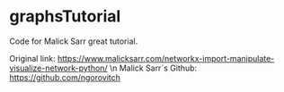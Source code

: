 # graphsTutorial
Code for Malick Sarr great tutorial.

Original link: https://www.malicksarr.com/networkx-import-manipulate-visualize-network-python/ \n
Malick Sarr´s Github: https://github.com/ngorovitch
